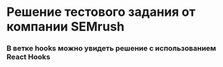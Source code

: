 # Решение тестового задания от компании SEMrush

###  В ветке hooks можно увидеть решение с использованием React Hooks